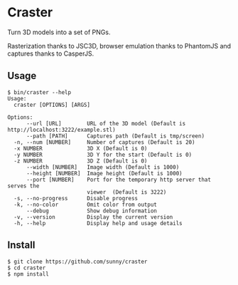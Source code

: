 Craster
=======

Turn 3D models into a set of PNGs.

Rasterization thanks to JSC3D, browser emulation thanks to PhantomJS and
captures thanks to CasperJS.

Usage
------

    $ bin/craster --help
    Usage:
      craster [OPTIONS] [ARGS]

    Options:
          --url [URL]        URL of the 3D model (Default is http://localhost:3222/example.stl)
          --path [PATH]      Captures path (Default is tmp/screen)
      -n, --num [NUMBER]     Number of captures (Default is 20)
      -x NUMBER              3D X (Default is 0)
      -y NUMBER              3D Y for the start (Default is 0)
      -z NUMBER              3D Z (Default is 0)
          --width [NUMBER]   Image width (Default is 1000)
          --height [NUMBER]  Image height (Default is 1000)
          --port [NUMBER]    Port for the temporary http server that serves the
                             viewer  (Default is 3222)
      -s, --no-progress      Disable progress
      -k, --no-color         Omit color from output
          --debug            Show debug information
      -v, --version          Display the current version
      -h, --help             Display help and usage details

Install
-------

    $ git clone https://github.com/sunny/craster
    $ cd craster
    $ npm install
